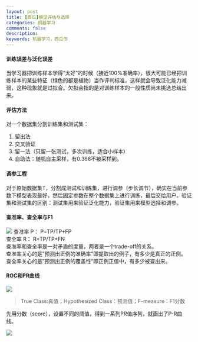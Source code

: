 ```yaml
---
layout: post
title: [西瓜]模型评估与选择
categories: 机器学习
comments: false
description: 
keywords: 机器学习，西瓜书
---
```


#### 训练误差与泛化误差
当学习器把训练样本学得“太好”的时候（接近100%准确率），很大可能已经把训练样本的某些特征（绿色的都是植物）当作评判标准，这样就会导致泛化能力减弱，这种现象就是过拟合。欠拟合指的是对训练样本的一般性质尚未挑选总结出来。<br>
#### 评估方法
对一个数据集分割训练集和测试集：<br>
1. 留出法
2. 交叉验证
3. 留一法（只留一张测试，多次训练，适合小样本）
4. 自助法：随机自主采样，有0.368不被采样到。

#### 调参工程
对于原始数据集T，分割成测试和训练集，进行调参（步长调节），确实在当前参数下模型表现最好，然后固定参数在整个数据集上进行训练，最后交给用户。验证集和测试集的区别：测试集用来验证泛化能力，验证集用来模型选择和调参。

#### 查准率、查全率与F1

![](http://p5iojc2zy.bkt.clouddn.com/_posts/_image/2018-03-17-01-56-32.jpg)
查准率 P： P=TP/TP+FP   
查全率 R：  R=TP/TP+FN  <br>
查准率和查全率是一对矛盾的度量，两者是一个trade-off的关系。<br>
查准率关心的是”预测出正例的准确率”即提取出的例子，有多少是真正的正例。<br> 
查全率关心的是”预测出正例的覆盖性”即正例正值中，有多少被查出来。<br>
#### ROC和PR曲线

![](http://p5iojc2zy.bkt.clouddn.com/_posts/_image/2018-03-17-06-20-01.jpg)
> True Class:真值；Hypothesized Class：预测值；F-measure：F1分数

先用分数（score），设置不同的阈值，得到一系列PR值序列，就画出了P-R曲线。

![](http://p5iojc2zy.bkt.clouddn.com/_posts/_image/2018-03-17-06-23-57.jpg)




